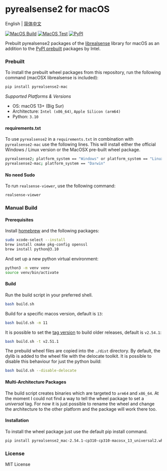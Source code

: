 # pyrealsense2 for macOS

English | [简体中文](./README.zh-CN.md)

[![MacOS Build](https://github.com/yugasun/pyrealsense2-mac/actions/workflows/main.yml/badge.svg)](https://github.com/yugasun/pyrealsense2-mac/actions/workflows/main.yml)
[![MacOS Test](https://github.com/yugasun/pyrealsense2-mac/actions/workflows/test.yml/badge.svg)](https://github.com/yugasun/pyrealsense2-mac/actions/workflows/test.yml)
[![PyPI](https://img.shields.io/pypi/v/pyrealsense2-mac)](https://pypi.org/project/pyrealsense2-mac/)

Prebuilt pyrealsense2 packages of the [librealsense](https://github.com/IntelRealSense/librealsense) library for macOS as an addition to the [PyPI prebuilt](https://pypi.org/project/pyrealsense2/) packages by Intel.

### Prebuilt
To install the prebuilt wheel packages from this repository, run the following command (macOSX librealsense is included):

```bash
pip install pyrealsense2-mac
```

*Supported Platforms & Versions*

- OS: macOS 13+ (Big Sur)
- Architecture: `Intel (x86_64)`, `Apple Silicon (arm64)`
- Python: `3.10`

#### requirements.txt

To use `pyrealsense2` in a `requirements.txt` in combination with `pyrealsense2-mac` use the following lines. This will install either the official Windows / Linux version or the MacOSX pre-built wheel package.

```bash
pyrealsense2; platform_system == "Windows" or platform_system == "Linux"
pyrealsense2-mac; platform_system == "Darwin"
```

#### No need Sudo

To run `realsense-viewer`, use the following command:

```bash
realsense-viewer
```

### Manual Build

#### Prerequisites
Install [homebrew](https://brew.sh/) and the following packages:

```bash
sudo xcode-select --install
brew install cmake pkg-config openssl
brew install python@3.10
```

And set up a new python virtual environment:

```bash
python3 -m venv venv
source venv/bin/activate
```

#### Build

Run the build script in your preferred shell.

```bash
bash build.sh
```

Build for a specific macos version, default is `13`:

```bash
bash build.sh -m 11
```

It is possible to set the [tag version](https://github.com/IntelRealSense/librealsense/tags) to build older releases, default is `v2.54.1`:

```bash
bash build.sh -t v2.51.1
```

The prebuild wheel files are copied into the `./dist` directory. By default, the dylib is added to the wheel file with the delocate toolkit. It is possible to disable this behaviour for just the python build:

```bash
bash build.sh --disable-delocate
```

#### Multi-Architecture Packages

The build script creates binaries which are targeted to `arm64` and `x86_64`. At the moment I could not find a way to tell the wheel package to set a *universal* tag. For now it is just possible to rename the wheel and change the architecture to the other platform and the package will work there too.

#### Installation

To install the wheel package just use the default pip install command.

```bash
pip install pyrealsense2_mac-2.54.1-cp310-cp310-macosx_13_universal2.whl
```


### License

MIT License
